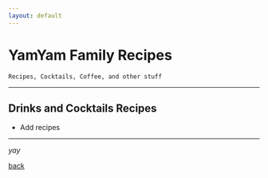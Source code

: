 ```yaml
---
layout: default
---
```


# YamYam Family Recipes   

```
Recipes, Cocktails, Coffee, and other stuff
```  
* * *    


## Drinks and Cocktails Recipes

*   Add recipes
  
* * *  


_yay_

[back](../)
